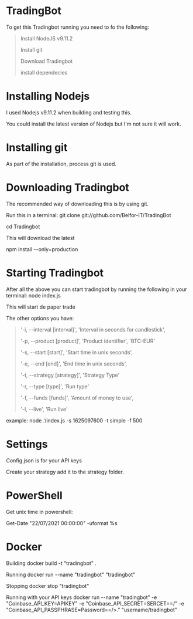 # TradingBot
To get this Tradingbot running you need to fo the following: 
 
> Install NodeJS v9.11.2
> 
> Install git
> 
> Download Tradingbot 
> 
> install dependecies 

# Installing Nodejs 
I used Nodejs  v9.11.2 when building and testing this. 

You could install the latest version of Nodejs but I'm not sure it will work. 

# Installing git 
As part of the installation, process git is used. 

# Downloading Tradingbot
The recommended way of downloading this is by using git. 

Run this in a terminal: git clone git://github.com/Belfor-IT/TradingBot

cd Tradingbot

This will download the latest

npm install --only=production

# Starting Tradingbot 
After all the above you can start tradingbot by running the following in your terminal:
node index.js 

This will start de paper trade 

The other options you have: 
>'-i, --interval [interval]', 'Interval in seconds for candlestick',
>
>'-p, --product [product]', 'Product identifier', 'BTC-EUR'
>
>'-s, --start [start]', 'Start time in unix seconds',
>
>'-e, --end [end]', 'End time in unix seconds',
>
>'-t, --strategy [strategy]', 'Strategy Type'
>
>'-r, --type [type]', 'Run type'
>
>'-f, --funds [funds]', 'Amount of money to use',
>
>'-l, --live', 'Run live'

example: node .\index.js -s 1625097600 -t simple -f 500

# Settings 
 Config.json is for your API keys
 
 Create your strategy add it to the strategy folder. 
# PowerShell 
Get unix time in powershell:

Get-Date "22/07/2021 00:00:00" -uformat %s

# Docker 
Building
docker build -t "tradingbot" .

Running 
docker run --name "tradingbot" "tradingbot" 

Stopping 
docker stop "tradingbot"

Running with your API keys
docker run --name "tradingbot" -e "Coinbase_API_KEY=APIKEY" -e "Coinbase_API_SECRET=SERCET==/"  -e "Coinbase_API_PASSPHRASE=Password==/>."  "username/tradingbot"
